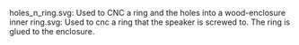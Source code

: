 holes_n_ring.svg: Used to CNC a ring and the holes into a wood-enclosure<br />
inner ring.svg: Used to cnc a ring that the speaker is screwed to. The ring is glued to the enclosure.
